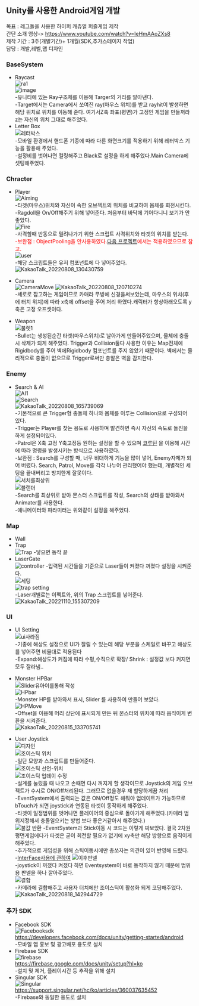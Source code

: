 ## Unity를 사용한 Android게임 개발
목표 : 레그돌을 사용한 하이퍼 캐쥬얼 퍼즐게임 제작\
간단 소개 영상-> https://www.youtube.com/watch?v=IeHmAAoZXs8  \
제작 기간 : 3주(개발기간)+ 1개월(SDK,추가스테이지 작업)\
담당 : 개발,레벨,맵 디자인

### BaseSystem
- Raycast\
![ra1](https://user-images.githubusercontent.com/93506849/183329773-15173325-fe04-472f-9146-bfe58d447f25.png)\
![image](https://user-images.githubusercontent.com/93506849/183329503-e06a9fae-505f-4708-ad00-37cdff711c94.png)\
-유니티에 있는 Ray구조체를 이용해 Targer의 거리를 알아낸다.\
-Target에서는 Camera에서 쏘여진 ray(마우스 위치)를 받고 rayhit이 발생하면 해당 위치로 위치를 이동해 준다. 여기서Z축 좌표(평면)가 고정인 게임을 만들꺼라 z는 자신의 위치 그대로 해주었다.
- Letter Box\
![레터박스](https://user-images.githubusercontent.com/93506849/193741567-e67b7586-1fd9-42af-9c09-eee8b70147b6.JPG)\
-모바일 환경에서 핸드폰 기종에 따라 다른 화면크기를 적용하기 위해 레터박스 기능을 활용해 주었다.\
-설정비를 벗어나면 컬링해주고 Black로 설정을 하게 해주었다.Main Camera에 셋팅해주었다.



### Chracter
- Player\
![Aiming](https://user-images.githubusercontent.com/93506849/183337142-1acf49b7-0305-4c11-b8f3-136282fa57d8.JPG)\
-타겟(마우스)위치와 자신이 속한 오브젝트의 위치를 비교하여 몸체를 회전시킨다.\
-Ragdoll을 On/Off해주기 위해 넣어준다. 처음부터 바닥에 기어다니니 보기가 안좋았다.\
![Fire](https://user-images.githubusercontent.com/93506849/183338029-43d49c38-fcf9-46ef-ac3a-ec319a84ce9f.JPG)\
-사격할때 반동으로 밀려나가기 위한 스크립트 사격위치와 타겟의 위치를 받는다.\
<font color ='red'> -보완점 : ObjectPooling을 안사용하였다.[다음 프로젝트](https://github.com/rokMkiaz/POOOO-Games-Test-retrospect)에서는 적용하였으므로 참고.</font>\
![user](https://user-images.githubusercontent.com/93506849/183376721-88954e83-b620-4787-bd4c-ff89e3c734ad.JPG)\
-해당 스크립트들은 유저 컴포넌트에 다 넣어주었다.\
![KakaoTalk_20220808_130430759](https://user-images.githubusercontent.com/93506849/183338350-44217eab-44d2-4512-a9ba-4ac987bcc639.gif)




- Camera\
![CameraMove](https://user-images.githubusercontent.com/93506849/183330579-47110c61-dfa6-4f6d-9163-f5b1f4c5df63.JPG)
![KakaoTalk_20220808_120710274](https://user-images.githubusercontent.com/93506849/183330732-21193113-8b23-4f7b-a2a0-10925e879045.gif)\
-세로로 잡고하는 게임이므로 카매라 무빙에 신경을써보았는데, 마우스의 위치(후에 터치 위치)에 따라 x축에 offset을 주어 처리 하였다.캐릭터가 항상아래오도록 y축은 고정 오프셋이다.



- Weapon\
![불렛1](https://user-images.githubusercontent.com/93506849/183339015-20cd2127-40f0-4ff9-82e1-16d539e91393.JPG)\
-Bullet는 생성된순간 타겟(마우스위치)로 날아가게 만들어주었으며, 물체에 충돌 시 삭제가 되게 해주었다. Trigger과 Collision둘다 사용한 이유는 Map전체에 Rigidbody를 주어 벽에Rigidbody 컴포넌트를 주지 않았기 때문이다. 벽에서는 물리적으로 충돌이 없으므로 Trigger로써만 총알은 벽을 감지한다.


### Enemy
- Search & AI\
![AI1](https://user-images.githubusercontent.com/93506849/183344733-866f4680-3c11-462c-844b-6645124e990f.JPG)\
![Search](https://user-images.githubusercontent.com/93506849/183342959-ea7e3ca7-c76d-4bd9-ad31-2e6126d9a9b0.JPG)\
![KakaoTalk_20220808_165739069](https://user-images.githubusercontent.com/93506849/183368907-0e32c3a5-8545-4ac2-862a-f107926861e5.gif)\
-기본적으로 큰 Trigger형 충돌체 하나와 몸체를 이루는 Collision으로 구성되어 있다.\
-Trigger는 Player를 찾는 용도로 사용하며 발견하면 즉시 자신의 속도로 돌진을 하게 설정되어있다.\
-Patrol은 X축 고정 Y축고정등 원하는 설정을 할 수 있으며 [코루틴](https://github.com/rokMkiaz/GunBooster_TeamRocket_iwnam_summary/blob/main/Coroutine.md) 을 이용해 시간에 따라 명령을 발생시키는 방식으로 사용하였다.\
<span style="red">-보완점 : Search를 구성할 때, 너무 비대하게 기능을 많이 넣어, Enemy자체가 되어 버렸다. Search, Patrol, Move를 각각 나누어 관리했어야 했는데, 개별적인 세팅을 끝내버리고 방치한게 잘못이다.</span>\
![서치를최상위](https://user-images.githubusercontent.com/93506849/184577033-2dab6d25-a869-4107-8995-42ad9a02e358.JPG)\
![블랜더](https://user-images.githubusercontent.com/93506849/184589598-6d71809b-f51f-4878-9b99-196e3916f1d2.JPG)\
-Search를 최상위로 받아 몬스터 스크립트를 작성, Search의 상태를 받아와서 Animater를 사용한다.\
-애니메이터와 파라미터는 위와같이 설정을 해주었다.





### Map
- Wall
- Trap\
![Trap](https://user-images.githubusercontent.com/93506849/183345142-85541c5d-9e5d-40f4-b1ed-649dd73f902a.JPG)
-닿으면 동작 끝
- LaserGate\
![controller](https://user-images.githubusercontent.com/93506849/201021922-342df9bc-9a10-463d-8be8-264fcc9a62b7.PNG)
-입력된 시간들을 기준으로 Laser들이 켜졌다 꺼졌다 설정을 시켜준다.\
![세팅](https://user-images.githubusercontent.com/93506849/201021049-3eed2e48-027a-4358-825c-ae190b7c8d3b.JPG)\
![trap setting](https://user-images.githubusercontent.com/93506849/201021612-9f1eb3ad-c0bf-420b-bc55-ca932c0fa1cd.PNG)\
-Laser개별로는 이펙트와, 위의 Trap 스크립트를 넣어준다.\
![KakaoTalk_20221110_155307209](https://user-images.githubusercontent.com/93506849/201021989-f1ad2298-a96d-45a4-b810-3e881009c632.gif)

### UI
- UI Setting\
![ui사라짐](https://user-images.githubusercontent.com/93506849/183366961-91c1d4be-5268-414b-b0e2-0ebb080c1c82.JPG)\
-기종에 해상도 설정으로 UI가 잘릴 수 있는데 해당 부분을 스케일로 바꾸고 해상도를 넣어주면 비율대로 적용된다\
-Expand:해상도가 커짐에 따라 수평,수직으로 확장/ Shrink : 설정값 보다 커지면 모두 잘라냄..

- Monster HPBar\
![Slider유아이를통해 작성](https://user-images.githubusercontent.com/93506849/184577236-07a2c432-cead-4fbc-9773-67d0f1a08f1d.JPG)\
![HPbar](https://user-images.githubusercontent.com/93506849/184577248-477cee35-913d-41f8-b5d4-dafa3b90b13f.JPG)\
-Monster HP를 받아와서 표시, Slider 를 사용하여 만들어 보았다.\
![HPMove](https://user-images.githubusercontent.com/93506849/184577255-c3ffb7fe-851e-455f-b2d3-d0b35da3b846.JPG)\
-Offset을 이용해 머리 상단에 표시되게 만든 뒤 몬스터의 위치에 따라 움직이게 변환을 시켜준다.\
![KakaoTalk_20220815_133705741](https://user-images.githubusercontent.com/93506849/184577787-5fcc8ac6-49a4-4dd1-a6a0-5b0dd64850a8.gif)

- User Joystick\
![디자인](https://user-images.githubusercontent.com/93506849/185296211-3ae700a0-2d84-4e30-935c-ae1434394eaf.JPG)\
![조이스틱 위치](https://user-images.githubusercontent.com/93506849/185296254-ba99904a-7e4e-49d8-bee6-5d8edcb871b9.JPG)\
-일단 모양과 스크립트를 만들어준다.\
![조이스틱 선언-위치](https://user-images.githubusercontent.com/93506849/185296514-e967a4fa-c4dd-47c5-8367-1c9b1d54c9f4.JPG)\
![조이스틱 업데이 수정](https://user-images.githubusercontent.com/93506849/190901310-98cb5498-6625-4d27-be67-9c9bf79d5942.JPG)\
-설계를 눌렀을 때 나오고 손때면 다시 꺼지게 할 생각이므로 Joystick의 게임 오브젝트가 수시로 ON/Off처리된다. 그러므로 없을경우 재 할당하게끔 처리\
-EventSystem에서 출력되는 값은 ON/Off정도 해줘야 업데이트가 가능하므로 bTouch가 되면 joystick과 연동된 타겟이 동작하게 해주었다.\
-타겟이 일정범위를 벗어나면 플레이어의 중심으로 돌아가게 해주었다.(카매라 범위지정해서 충돌일으키는 방법 보다 좋은거같아서 해주었다.)\
![불값 반환](https://user-images.githubusercontent.com/93506849/185297387-702071c6-345a-4952-9915-85c4c5f6ab16.JPG)
-EventSystem과 Stick이동 시 코드는 이렇게 짜보았다. 결국 2차원 평면게임에다가 타겟은 굳이 회전할 필요가 없기에 xy축만 해당 방향으로 움직이게 해주었다.\
-추가적으로 게임성을 위해 스틱이동시에만 총쏘자는 의견이 있어 반영해 드렸다.\
-[InterFace사용에 관하여](https://github.com/rokMkiaz/GunBooster_TeamRocket_iwnam_summary/blob/main/Interface.md)
![이후판넬](https://user-images.githubusercontent.com/93506849/185297719-1d58c4e5-dc40-41f9-a17b-bfe43d017240.JPG)\
-joystick이 꺼졌다 켜졌다 하면 Eventsystem이 바로 동작하지 않기 때문에 범위용 판넬을 하나 깔아주었다.\
![결합](https://user-images.githubusercontent.com/93506849/185297956-ab0cf13b-2107-4027-a8fa-b55326694be9.JPG)\
-카메라에 결합해주고 사용자 터치에만 조이스틱이 활성화 되게 코딩해주었다.\
![KakaoTalk_20220818_142944729](https://user-images.githubusercontent.com/93506849/185301357-216a8a19-df5d-4319-a6f6-d7ee8f6c726d.gif)


### 추가 SDK
- Facebook SDK\
![Facebooksdk](https://user-images.githubusercontent.com/93506849/195235347-7a045518-ca80-40bf-850e-8abd93e49d16.JPG)\
https://developers.facebook.com/docs/unity/getting-started/android \
-모바일 앱 홍보 및 광고배포 용도로 설치
- Firebase SDK\
![firebase](https://user-images.githubusercontent.com/93506849/195235645-aacc57d1-3179-404a-941d-af8e0b8d5f13.JPG)\
https://firebase.google.com/docs/unity/setup?hl=ko \
-설치 및 제거, 플레이시간 등 추적을 위해 설치
- Singular SDK\
![Singular](https://user-images.githubusercontent.com/93506849/195236164-5c1111ed-5adf-419c-a51a-dda286422583.JPG)\
https://support.singular.net/hc/ko/articles/360037635452 \
-Firebase와 동일한 용도로 설치



